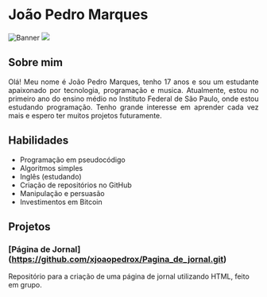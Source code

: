 # João Pedro Marques

![Banner](https://github.com/xjoaopedrox/xjoaopedrox/assets/165079313/2a221c35-6317-4455-b9bf-8678a3624cb7)
<a href="https://github.com/xjoaopedrox">
    <img src="(https://github.com/xjoaopedrox/xjoaopedrox/assets/165079313/2a221c35-6317-4455-b9bf-8678a3624cb7)">
</a>

## Sobre mim

<p align="justify">
  Olá! Meu nome é João Pedro Marques, tenho 17 anos e sou um estudante apaixonado por tecnologia, programação e musica. Atualmente, estou no primeiro ano do ensino médio no Instituto Federal de São Paulo, onde estou estudando programação. Tenho grande interesse em aprender cada vez mais e espero ter muitos projetos futuramente.
</p>

## Habilidades

- Programação em pseudocódigo
- Algoritmos simples                                                                                                                                                                                                                                                       
- Inglês (estudando)
- Criação de repositórios no GitHub
- Manipulação e persuasão
- Investimentos em Bitcoin

## Projetos

### [Página de Jornal] (https://github.com/xjoaopedrox/Pagina_de_jornal.git)
Repositório para a criação de uma página de jornal utilizando HTML, feito em grupo.

    
      













  </a>
</p>
